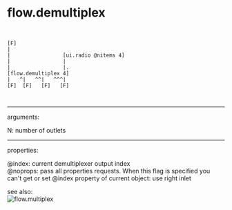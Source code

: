 # flow.demultiplex

```


[F]
|
|                 [ui.radio @nitems 4]
|                 |
|                 |.
[flow.demultiplex 4]
|   ^|   ^^|   ^^^|
[F]  [F]   [F]   [F]

            
```
---
arguments:

N: number of outlets<br>

---
properties:

@index: current demultiplexer
            output index<br>
@noprops: pass all properties requests. When this flag is
            specified you can&#39;t get or set @index property of current object: use right
            inlet<br>

see also:<br>
![flow.multiplex]("img/object_flow.multiplex.png")
